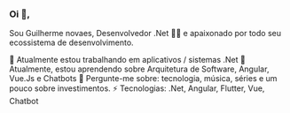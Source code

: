 ### Oi 👋,
Sou Guilherme novaes, Desenvolvedor .Net 👨‍💻 e apaixonado por todo seu ecossistema de desenvolvimento.

🔭 Atualmente estou trabalhando em aplicativos / sistemas .Net
🌱 Atualmente, estou aprendendo sobre Arquitetura de Software, Angular, Vue.Js e Chatbots
💬 Pergunte-me sobre: ​​tecnologia, música, séries e um pouco sobre investimentos.
⚡ Tecnologias: .Net, Angular, Flutter, Vue, Chatbot


